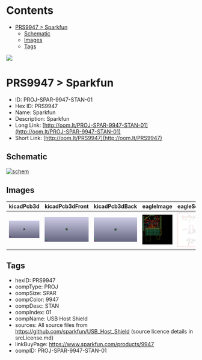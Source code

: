 



Contents
========

* [PRS9947 > Sparkfun](#prs9947--sparkfun)
	* [Schematic](#schematic)
	* [Images](#images)
	* [Tags](#tags)
  
![][im]
# PRS9947 > Sparkfun

- ID: PROJ-SPAR-9947-STAN-01
- Hex ID: PRS9947
- Name: Sparkfun
- Description: Sparkfun
- Long Link: [http://oom.lt/PROJ-SPAR-9947-STAN-01](http://oom.lt/PROJ-SPAR-9947-STAN-01)
- Short Link: [http://oom.lt/PRS9947](http://oom.lt/PRS9947)

## Schematic
  
[![schem](eagleSchemImage.png)](eagleSchemImage.png)
## Images
  
  

|kicadPcb3d|kicadPcb3dFront|kicadPcb3dBack|eagleImage|eagleSchemImage|
| :---: | :---: | :---: | :---: | :---: |
|[![kicadPcb3d](kicadPcb3d_140.png)](kicadPcb3d.png)|[![kicadPcb3dFront](kicadPcb3dFront_140.png)](kicadPcb3dFront.png)|[![kicadPcb3dBack](kicadPcb3dBack_140.png)](kicadPcb3dBack.png)|[![eagleImage](eagleImage_140.png)](eagleImage.png)|[![eagleSchemImage](eagleSchemImage_140.png)](eagleSchemImage.png)|

## Tags

- hexID: PRS9947
- oompType: PROJ
- oompSize: SPAR
- oompColor: 9947
- oompDesc: STAN
- oompIndex: 01
- oompName: USB Host Shield
- sources: All source files from https://github.com/sparkfun/USB_Host_Shield (source licence details in srcLicense.md)
- linkBuyPage: https://www.sparkfun.com/products/9947
- oompID: PROJ-SPAR-9947-STAN-01



[im]: kicadPcb3d_450.png
